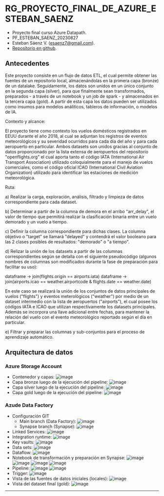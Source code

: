 # RG_PROYECTO_FINAL_DE_AZURE_ESTEBAN_SAENZ

* Proyecto final curso Azure Datapath.
* PF_ESTEBAN_SAENZ_20230827
* Esteban Sáenz V. (esaenz7@gmail.com).
* [Repositorio en github](https://github.com/esaenz7/RG_PROYECTO_FINAL_DE_AZURE_ESTEBAN_SAENZ.git).

## Antecedentes
Este proyecto consiste en un flujo de datos ETL, el cual permite obtener las fuentes de un repositorio local, almacenándolas en la primera capa (bronze) de un datalake. Seguidamente, los datos son unidos en un único conjunto en la segunda capa (silver), para que finalmente sean transformados, preparados - a través de un notebook y un job de spark - y almacenados en la tercera capa (gold).
A partir de esta capa los datos pueden ser utilizados como insumos para modelos análiticos, tableros de información, o modelos de IA.

Contexto y alcance:

El proyecto tiene como contexto los vuelos domésticos registrados en EEUU durante el año 2018, al cual se adjuntan los registros de eventos meteorológicos y su severidad ocurridos para cada día del año y para cada aeropuerto en particular. Ambos datasets son unidos gracias al conjunto de datos proporcionado por la lista extensa de aeropuertos del repositorio "openflights.org" el cual aporta tanto el código IATA (International Air Transport Association) utilizado coloquialmente para el manejo de vuelos comerciales, como el código oficial ICAO (International Civil Aviation Organization) utilizado para identificar las estaciones de medición meteorológica.

Ruta:

a) Realizar la carga, exploración, análisis, filtrado y limpieza de datos correspondiente para cada dataset.

b) Determinar a partir de la columna de demora en el arribo "arr_delay", el valor de tiempo que permitirá realizar la clasificación binaria entre un vuelo demorado y un vuelo a tiempo.

c) Definir la columna correspondiente para dichas clases. La columna objetivo o "target" se llamará "delayed" y contendrá el valor booleano para las 2 clases posibles de resultados: "demorado" o "a tiempo".

d) Relizar la unión de los datasets a partir de las columnas correspondientes según se detalla con el siguiente pseudocódigo (algunos nombres de columnas son modificados durante la fase de preparación para facilitar su uso):

dataframe -> join(flights.origin == airports.iata)
dataframe -> join(airports.icao == weather.airportcode & flights.date == weather.date)

En este caso se realizará la unión de los conjuntos de datos principales de vuelos ("flights") y eventos meterológicos ("weather") por medio de un dataset intermedio con la lista de aeropuertos ("airports"), el cual posee los códigos IATA e ICAO que utilizan respectivamente los datasets principales. Además se incorpora una llave adicional entre fechas, para mantener la relación del vuelo con el evento meteorológico reportado según el día en particular.

e) Filtrar y preparar las columnas y sub-conjuntos para el proceso de aprendizaje automático.

## Arquitectura de datos

### Azure Storage Account 
* Contenedor y capas:
![image](https://github.com/esaenz7/RG_PROYECTO_FINAL_DE_AZURE_ESTEBAN_SAENZ/assets/72483241/7af9c6ae-6d54-491e-a10e-522ff244ea45)
* Capa bronze luego de la ejecución del pipeline:
![image](https://github.com/esaenz7/RG_PROYECTO_FINAL_DE_AZURE_ESTEBAN_SAENZ/assets/72483241/c8a6a8c0-b6a7-49ea-815a-36d224447e20)
* Capa silver luego de la ejecución del pipeline:
![image](https://github.com/esaenz7/RG_PROYECTO_FINAL_DE_AZURE_ESTEBAN_SAENZ/assets/72483241/cdde84c5-cbb2-461f-a35c-11d7d897f4eb)
* Capa gold luego de la ejecución del pipeline:
![image](https://github.com/esaenz7/RG_PROYECTO_FINAL_DE_AZURE_ESTEBAN_SAENZ/assets/72483241/6dd9a900-76fd-4afa-952c-1bfa636e99b3)

### Azude Data Factory
* Configuración GIT
  * Main branch (Data Factory):
  ![image](https://github.com/esaenz7/RG_PROYECTO_FINAL_DE_AZURE_ESTEBAN_SAENZ/assets/72483241/c28448d3-5843-4bdf-b8b4-e96e89d420fc)
  * Synapse branch (Synapse):
  ![image](https://github.com/esaenz7/RG_PROYECTO_FINAL_DE_AZURE_ESTEBAN_SAENZ/assets/72483241/69173b14-6326-4b51-9238-1a8d772c7014)
* Linked Services:
![image](https://github.com/esaenz7/RG_PROYECTO_FINAL_DE_AZURE_ESTEBAN_SAENZ/assets/72483241/64545238-ce7b-4059-a00e-d4692d8f465c)
* Integration runtime:
![image](https://github.com/esaenz7/RG_PROYECTO_FINAL_DE_AZURE_ESTEBAN_SAENZ/assets/72483241/0a0f08fd-acf8-4da4-82fc-2799bc025d0c)
* Key vaults:
![image](https://github.com/esaenz7/RG_PROYECTO_FINAL_DE_AZURE_ESTEBAN_SAENZ/assets/72483241/e6a2b1a0-6ee1-4c0f-b08d-615151e208a9)
* Data sets:
![image](https://github.com/esaenz7/RG_PROYECTO_FINAL_DE_AZURE_ESTEBAN_SAENZ/assets/72483241/e685546e-daab-429c-93ce-697ae49ac90f)
* Dataflow:
![image](https://github.com/esaenz7/RG_PROYECTO_FINAL_DE_AZURE_ESTEBAN_SAENZ/assets/72483241/66aed02b-cf54-47c0-939d-696e2639c702)
* Notebook de transformación y preparación en Synapse:
![image](https://github.com/esaenz7/RG_PROYECTO_FINAL_DE_AZURE_ESTEBAN_SAENZ/assets/72483241/eb44a4d9-244c-4106-b896-0dff7655d115)
![image](https://github.com/esaenz7/RG_PROYECTO_FINAL_DE_AZURE_ESTEBAN_SAENZ/assets/72483241/6efe0e80-9ffc-4c76-bb35-b529c1e98324)
![image](https://github.com/esaenz7/RG_PROYECTO_FINAL_DE_AZURE_ESTEBAN_SAENZ/assets/72483241/27ddf9c1-d496-4302-b7b1-4a6dae52bcbc)
![image](https://github.com/esaenz7/RG_PROYECTO_FINAL_DE_AZURE_ESTEBAN_SAENZ/assets/72483241/bc024c09-c21a-4c0b-95fe-1e73a025cc66)
* Pipeline:
![image](https://github.com/esaenz7/RG_PROYECTO_FINAL_DE_AZURE_ESTEBAN_SAENZ/assets/72483241/8c3d1431-873f-4a97-9241-7f7c541c9f6e)
![image](https://github.com/esaenz7/RG_PROYECTO_FINAL_DE_AZURE_ESTEBAN_SAENZ/assets/72483241/698937b0-7330-4ade-bb2b-743b84f870ac)
* Trigger:
![image](https://github.com/esaenz7/RG_PROYECTO_FINAL_DE_AZURE_ESTEBAN_SAENZ/assets/72483241/7f772442-a8e7-4bfe-8da4-0bc50e01db37)
* Vista de las fuentes de datos iniciales (locales):
![image](https://github.com/esaenz7/RG_PROYECTO_FINAL_DE_AZURE_ESTEBAN_SAENZ/assets/72483241/6af010d4-411a-49df-98ec-1bca4ae6fa81)
* Vista del dataset final (gold):
![image](https://github.com/esaenz7/RG_PROYECTO_FINAL_DE_AZURE_ESTEBAN_SAENZ/assets/72483241/58e651b0-dddc-4f4c-9b3c-66b0f687f010)

---

